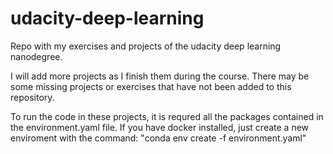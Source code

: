 # udacity-deep-learning
Repo with my exercises and projects of the udacity deep learning nanodegree. 

I will add more projects as I finish them during the course. 
There may be some missing projects or exercises that have not been added to this repository. 

To run the code in these projects, it is requred all the packages contained in the environment.yaml file. 
If you have docker installed, just create a new enviroment with the command:
"conda env create -f environment.yaml"

